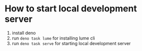 How to start local development server
======================================
1. install deno
2. run `deno task lume` for installing lume cli
3. run `deno task serve` for starting local development server